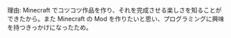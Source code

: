 理由: Minecraft でコツコツ作品を作り、それを完成させる楽しさを知ることができたから。また Minecraft の Mod を作りたいと思い、プログラミングに興味を持つきっかけになったため。

